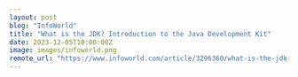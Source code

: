 ```yaml
---
layout: post
blog: "InfoWorld"
title: "What is the JDK? Introduction to the Java Development Kit"
date: 2023-12-05T10:00:00Z
image: images/infoworld.png
remote_url: "https://www.infoworld.com/article/3296360/what-is-the-jdk-introduction-to-the-java-development-kit.html#tk.rss_applicationdevelopment"
---
```

